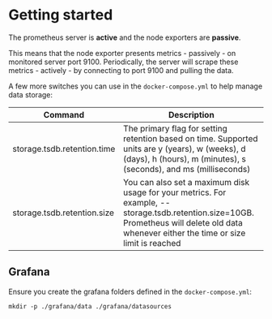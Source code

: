 # Getting started

The prometheus server is **active** and the node exporters are **passive**.

This means that the node exporter presents metrics - passively - on monitored server port 9100.  Periodically, the server will scrape these metrics - actively - by connecting to port 9100 and pulling the data.

A few more switches you can use in the `docker-compose.yml` to help manage data storage:

|Command|Description|
|-|-|
|storage.tsdb.retention.time|The primary flag for setting retention based on time. Supported units are y (years), w (weeks), d (days), h (hours), m (minutes), s (seconds), and ms (milliseconds)|
|storage.tsdb.retention.size|You can also set a maximum disk usage for your metrics. For example, --storage.tsdb.retention.size=10GB. Prometheus will delete old data whenever either the time or size limit is reached|

## Grafana

Ensure you create the grafana folders defined in the `docker-compose.yml`:

`mkdir -p ./grafana/data ./grafana/datasources`
